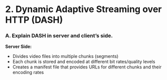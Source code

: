 <!-- ---
marp: true
theme: default
paginate: true

--- -->

# 2. Dynamic Adaptive Streaming over HTTP (DASH)

### A. Explain DASH in server and client’s side.
**Server Side:**
- Divides video files into multiple chunks (segments)
- Each chunk is stored and encoded at different bit rates/quality levels
- Creates a manifest file that provides URLs for different chunks and their encoding rates
